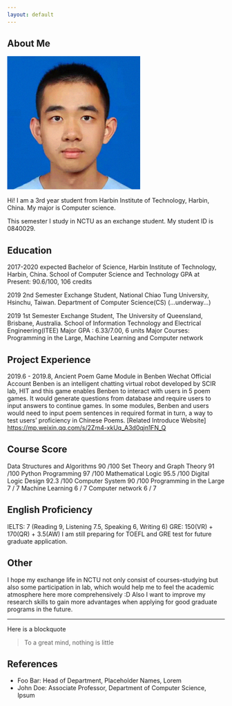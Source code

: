 ```yaml
---
layout: default
---
```


## About Me

<img class="profile-picture" src="yiming.jpg">

Hi! I am a 3rd year student from Harbin Institute of Technology, Harbin, China. My major is Computer science.

This semester I study in NCTU as an exchange student. My student ID is 0840029.

## Education

2017-2020 expected Bachelor of Science, Harbin Institute of Technology, Harbin, China. School of Computer Science and Technology
GPA at Present: 90.6/100, 106 credits

2019 2nd Semester Exchange Student, National Chiao Tung University, Hsinchu, Taiwan. Department of Computer Science(CS)
(...underway...)

2019 1st Semester Exchange Student, The University of Queensland, Brisbane, Australia. School of Information Technology and Electrical Engineering(ITEE)
Major GPA : 6.33/7.00, 6 units
Major Courses: Programming in the Large, Machine Learning and
Computer network

## Project Experience

2019.6 - 2019.8, Ancient Poem Game Module in Benben Wechat Official Account
Benben is an intelligent chatting virtual robot developed by SCIR lab, HIT and this game
enables Benben to interact with users in 5 poem games. It would generate questions from
database and require users to input answers to continue games. In some modules, Benben
and users would need to input poem sentences in required format in turn, a way to test
users’ proficiency in Chinese Poems. 
[Related Introduce Website] https://mp.weixin.qq.com/s/2Zm4-xkUq_A3d0qjn1FN_Q

## Course Score
Data Structures and Algorithms 90 /100
Set Theory and Graph Theory 91 /100
Python Programming 97 /100
Mathematical Logic 95.5 /100
Digital Logic Design 92.3 /100
Computer System 90 /100
Programming in the Large 7 / 7
Machine Learning 6 / 7
Computer network 6 / 7

## English Proficiency

IELTS: 7 (Reading 9, Listening 7.5, Speaking 6, Writing 6)
GRE: 150(VR) + 170(QR) + 3.5(AW)
I am still preparing for TOEFL and GRE test for future graduate application.

## Other
I hope my exchange life in NCTU not only consist of courses-studying but also some participation
in lab, which would help me to feel the academic atmosphere here more comprehensively :D
Also I want to improve my research skills to gain more advantages when applying for good
graduate programs in the future.

---

Here is a blockquote

> To a great mind, nothing is little

## References

* Foo Bar: Head of Department, Placeholder Names, Lorem
* John Doe: Associate Professor, Department of Computer Science, Ipsum
